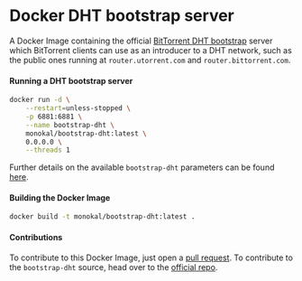# Docker DHT bootstrap server
A Docker Image containing the official [BitTorrent DHT bootstrap][1] server which BitTorrent clients can use as an introducer to a DHT network, such as the public ones running at `router.utorrent.com` and `router.bittorrent.com`.

#### Running a DHT bootstrap server
```sh
docker run -d \
    --restart=unless-stopped \
    -p 6881:6881 \
    --name bootstrap-dht \
    monokal/bootstrap-dht:latest \
    0.0.0.0 \
    --threads 1
```

Further details on the available `bootstrap-dht` parameters can be found [here][1].

#### Building the Docker Image
```sh
docker build -t monokal/bootstrap-dht:latest .
```
#### Contributions
To contribute to this Docker Image, just open a [pull request][2]. To contribute to the `bootstrap-dht` source, head over to the [official repo][1].

[1]: https://github.com/bittorrent/bootstrap-dht
[2]: https://github.com/monokal/docker-bootstrap-dht/pulls

